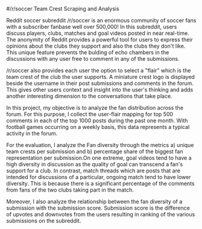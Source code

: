 #/r/soccer Team Crest Scraping and Analysis

Reddit soccer subreddit /r/soccer is an enormous community of soccer fans with a subscriber fanbase well over 500,000! In this subreddit, users discuss players, clubs, matches and goal videos posted in near real-time. The anonymity of Reddit provides a powerful tool for users to express their opinions about the clubs they support and also the clubs they don't like. This unique feature prevents the bulding of echo chambers in the discussions with any user free to comment in any of the submissions.

/r/soccer also provides each user the option to select a "flair" which is the team crest of the club the user supports. A miniature crest logo is displayed beside the username in their post submissions and comments in the forum. This gives other users context and insight into the user's thinking and adds another interesting dimension to the conversations that take place.

In this project, my objective is to analyze the fan distribution across the forum. For this purpose, I collect the user-flair mapping for top 500 comments in each of the top 1000 posts during the past one month. With football games occurring on a weekly basis, this data represents a typical activity in the forum. 

For the evaluation, I analyze the Fan diversity through the metrics a) unique team crests per submission and b) percentage share of the biggest fan representation per submission.On one extreme, goal videos tend to have a high diversity in discussion as the quality of goal can transcend a fan's support for a club. In contrast,  match threads which are posts that are intended for discussions of a particular, ongoing match tend to have lower diversity. This is because there is a significant percentage of the comments from fans of the two clubs taking part in the match.  

Moreover, I also analyze the relationship between the fan diversity of a submission with the submission score. Submission score is the difference of upvotes and downvotes from the users resulting in ranking of the various submissions on the subreddit.
